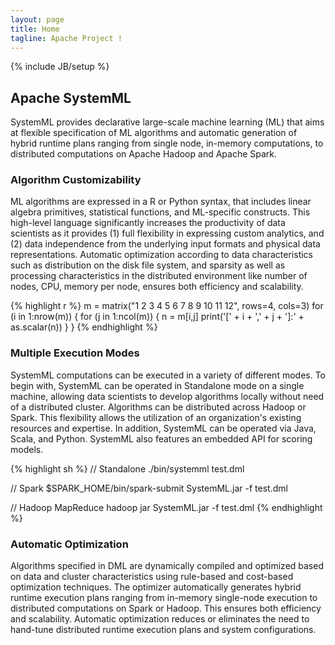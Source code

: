 ```yaml
---
layout: page
title: Home
tagline: Apache Project !
---
```


{% include JB/setup %}

## Apache SystemML

SystemML provides declarative large-scale machine learning (ML) that aims at flexible specification of ML algorithms and automatic generation of hybrid runtime plans ranging from single node, in-memory computations, to distributed computations on Apache Hadoop and Apache Spark.

### Algorithm Customizability

ML algorithms are expressed in a R or Python syntax, that includes linear algebra primitives, statistical functions, and ML-specific constructs. This high-level language significantly increases the productivity of data scientists as it provides (1) full flexibility in expressing custom analytics, and (2) data independence from the underlying input formats and physical data representations.  Automatic optimization according to data characteristics such as distribution on the disk file system, and sparsity as well as processing characteristics in the distributed environment like number of nodes, CPU, memory per node, ensures both efficiency and scalability.

{% highlight r %}
m = matrix("1 2 3 4 5 6 7 8 9 10 11 12", rows=4, cols=3)
for (i in 1:nrow(m)) {
  for (j in 1:ncol(m)) {
    n = m[i,j]
    print('[' + i + ',' + j + ']:' + as.scalar(n))
  }
}
{% endhighlight %}

### Multiple Execution Modes

SystemML computations can be executed in a variety of different modes.  To begin with, SystemML can be operated in Standalone mode on a single machine, allowing data scientists to develop algorithms locally without need of a distributed cluster.  Algorithms can be distributed across Hadoop or Spark.  This flexibility allows the utilization of an organization's existing resources and expertise.  In addition, SystemML can be operated via Java, Scala, and Python.  SystemML also features an embedded API for scoring models.

{% highlight sh %}
// Standalone
./bin/systemml test.dml 

// Spark
$SPARK_HOME/bin/spark-submit SystemML.jar -f test.dml

// Hadoop MapReduce
hadoop jar SystemML.jar -f test.dml
{% endhighlight %}
   
### Automatic Optimization

Algorithms specified in DML are dynamically compiled and optimized based on data and cluster characteristics using rule-based and cost-based optimization techniques.  The optimizer automatically generates hybrid runtime execution plans ranging from in-memory single-node execution to distributed computations on Spark or Hadoop.  This ensures both efficiency and scalability.  Automatic optimization reduces or eliminates the need to hand-tune distributed runtime execution plans and system configurations.

